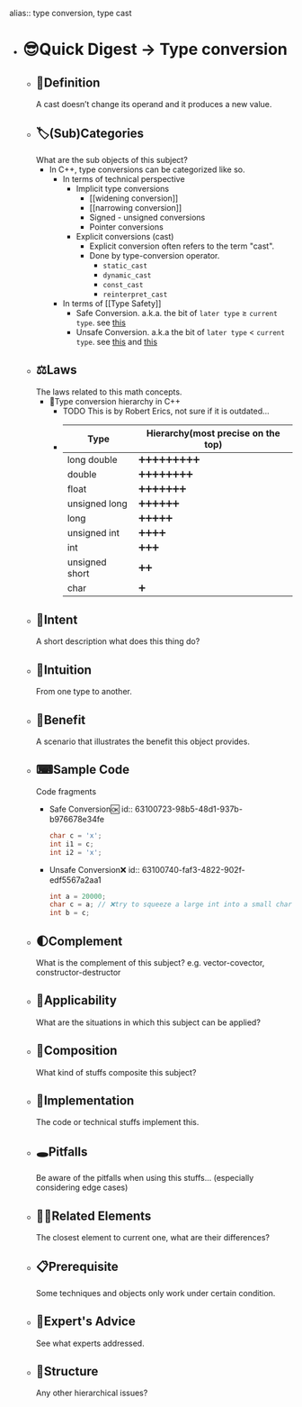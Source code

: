 alias:: type conversion, type cast

- # 😎Quick Digest -> Type conversion
	- ## 📝Definition
	  A cast doesn’t change its operand and it produces a new value.
	- ## 🏷(Sub)Categories
	  What are the sub objects of this subject?
		- In C++, type conversions can be categorized like so.
			- In terms of technical perspective
				- Implicit type conversions
					- [[widening conversion]]
					- [[narrowing conversion]]
					- Signed - unsigned conversions
					- Pointer conversions
				- Explicit conversions (cast)
					- Explicit conversion often refers to the term "cast".
					- Done by type-conversion operator.
						- `static_cast`
						- `dynamic_cast`
						- `const_cast`
						- `reinterpret_cast`
			- In terms of [[Type Safety]]
				- Safe Conversion. a.k.a. the bit of `later type` ≥ `current type`. see [this](((63100723-98b5-48d1-937b-b976678e34fe)))
				- Unsafe Conversion. a.k.a the bit of `later type` < `current type`. see [this](((6310049f-38c7-4bb1-8319-52ff81e43f9b))) and [this](((63100740-faf3-4822-902f-edf5567a2aa1)))
	- ## ⚖Laws  
	  The laws related to this math concepts.
		- 📌Type conversion hierarchy in C++
			- TODO  This is by Robert Erics, not sure if it is outdated...
			- | Type           | Hierarchy(most precise on the top) |
			  | -------------- | ---------------------------------- |
			  | long double    | ➕➕➕➕➕➕➕➕➕                          |
			  | double         | ➕➕➕➕➕➕➕➕                           |
			  | float          | ➕➕➕➕➕➕➕                            |
			  | unsigned long  | ➕➕➕➕➕➕                             |
			  | long           | ➕➕➕➕➕                              |
			  | unsigned int   | ➕➕➕➕                               |
			  | int            | ➕➕➕                                |
			  | unsigned short | ➕➕                                 |
			  | char           | ➕                                  |
	- ## 🎯Intent
	   A short description what does this thing do?
	- ## 🧠Intuition
	  From one type to another.
	- ## 🚀Benefit
	   A scenario that illustrates the benefit this object provides.
	- ## ⌨Sample Code
	   Code fragments
		- Safe Conversion🆗
		  id:: 63100723-98b5-48d1-937b-b976678e34fe
		  
		  ``` c++
		  char c = 'x';
		  int i1 = c;
		  int i2 = 'x';
		  ```
		- Unsafe Conversion❌
		  id:: 63100740-faf3-4822-902f-edf5567a2aa1
		  
		  ``` c++
		  int a = 20000;
		  char c = a; // ❌try to squeeze a large int into a small char
		  int b = c;
		  ```
	- ## 🌓Complement
	  What is the complement of this subject? e.g. vector-covector, constructor-destructor
	- ## 🤳Applicability
	   What are the situations in which this subject can be applied?
	- ## 🧪Composition
	  What kind of stuffs composite this subject?
	- ## 🔎Implementation
	   The code or technical stuffs implement this.
	- ## 🕳Pitfalls
	  Be aware of the pitfalls when using this stuffs... (especially considering edge cases)
	- ## 🙋‍♂️Related Elements
	   The closest element to current one, what are their differences?
	- ## 📋Prerequisite
	  Some techniques and objects only work under certain condition.
	- ## 🥼Expert's Advice
	  See what experts addressed.
	- ## 🧱Structure
	  Any other hierarchical issues?